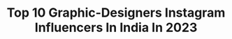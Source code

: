 ---
title: Top 10 Graphic-Designers Instagram Influencers In India In 2023
description: >-
  Find top graphic-designers Instagram influencers in India in 2023. Most popular hashtags: #kerala #india #mallu #photography.
platform: Instagram
hits: 50
text_top: Discover the best Instagram accounts on inBeat.
text_bottom: Our platform aggregates 50 Instagram influencers like this in India for you to pitch.
profiles:
  - username: "ishamultani"
    fullname: >-
      Isha Multani Daftary
    bio: >-
      🧿 Social Media Strategist | Instagram Marketing | Content Creation | Graphic Designer | Freelance Consultant | Luxury Bridal Blogger 🍪 • 🦄 • 🐶 • 🎼 • 👰
    location: "India"
    followers: 38952
    engagement: 2878
    commentsToLikes: 0.008845
    id: ck6ugoxnl4aj30j715ijahz7t
    verified: false
    hashtags: "#tistheseason, #daffykoishqhua, #cheenuforlife, #hima"
  - username: "hamza.visuals"
    fullname: >-
      HAMZA KHAN | حمزہ خان
    bio: >-
      Graphic Designer & Editor 📽️ Watch reels for short vfx 📩DM me for paid editing stuffs Contact: hamzavisuals@gmail.com📧 YouTube:
    location: "India"
    followers: 12578
    engagement: 91
    commentsToLikes: 0.077668
    id: ck9h9z9hbak8w0j78q3cxwb41
    verified: false
    hashtags: "#hamzavisuals, #newvideo, #eidmubarak, #lockdowneid"
  - username: "m_u_s_h_t_h_a_k__"
    fullname: >-
      مشتاق ‏ 
    bio: >-
      👉🏻 Graphic designer 👨‍💻
    location: "India"
    followers: 13416
    engagement: 567
    commentsToLikes: 0.041273
    id: ck9whobapysra0j78bfd0pln0
    verified: false
    hashtags: "#kichoos"
  - username: "fahaad_shaik"
    fullname: >-
      Fahad Shaik ⚡ فهد شیخ
    bio: >-
      حَسْبُنَا اللَّهُ وَنِعْمَ الْوَكِيلُ Feb: 3🎂 Graphic Designer | Fashion | Hairstyle Qatar🇶🇦 Dm Or Mail For Collaboration 📩
    location: "India"
    followers: 2805
    engagement: 2140
    commentsToLikes: 0.072794
    id: ck137l7hnc3pj0i194697gxvn
    verified: false
    hashtags: "#100, #portrait, #2linespoetry, #tiktokindia"
  - username: "ronaldo_era7"
    fullname: >-
      RONALDO_ERA7
    bio: >-
      🔝 This page is dedicated to the 🐐 💻 Graphic designer ⚽ DAILY News, Edits, Stats & Pics ❌ No copyright intended 💰 Dm for business inquires
    location: "India"
    followers: 28682
    engagement: 1342
    commentsToLikes: 0.005541
    id: ck8t6pmzjedqi0j781kbf8q8l
    verified: false
    hashtags: ""
  - username: "artofshambu"
    fullname: >-
      Shambu
    bio: >-
      Videocreator | contentmaker | graphic designer | mediastudent | Dm me for collaboration | #artofshambu
    location: "India"
    followers: 26540
    engagement: 3049
    commentsToLikes: 0.055609
    id: ck14i5laudqz30i19s28hjlgf
    verified: false
    hashtags: "#love, #explore, #filmmaking, #adobepremiere"
  - username: "malay_bari"
    fullname: >-
       malay_bari
    bio: >-
      PROUD TO BE INDIAN 🇮🇳 TRAVELER 🏍️ GRAPHIC DESIGNER 🖥️ FASION [] LIFESTYLE [] ADVERTISING 📷 #printshoot #modelshoots #malappuram @dqsalmaan @aashiqabu
    location: "India"
    followers: 7197
    engagement: 1054
    commentsToLikes: 0.103015
    id: ckaovgcx94iif0i7804thfk8p
    verified: false
    hashtags: "#india, #mollywood, #vibes, #mallu"
  - username: "vagy_photography"
    fullname: >-
      Vivek R pillai
    bio: >-
      Founder @wedvo | Automotive Photographer | Graphic designer | Concepts | Fashion | Taken | @his_frame Dm for paid shoots and editz
    location: "India"
    followers: 13974
    engagement: 2467
    commentsToLikes: 0.043536
    id: ck6tzif179w270j712gvx0j14
    verified: false
    hashtags: "#godsowncountry, #keralaattraction, #malayalamtypography, #india"
  - username: "airphish"
    fullname: >-
      Smriti Choudhary
    bio: >-
      Illustrator | Graphic Designer | Creative Director Doodler @ifeelgoodle Email for work enquiries : meher@undertheradar.in
    location: "India"
    followers: 15545
    engagement: 1023
    commentsToLikes: 0.030655
    id: ck5zvahpc3v2t0i14k13h6jvc
    verified: false
    hashtags: "#art, #artoftheday, #mymollem, #mollem"
  - username: "_rostove_"
    fullname: >-
      A s w i n  K  M a t h e w
    bio: >-
      You are Living Your Story Lost in INDIA🇮🇳 Graphic Designer 🎨 September 2 🍻 KL🔄KA🔰 B➕
    location: "India"
    followers: 11741
    engagement: 2391
    commentsToLikes: 0.025687
    id: ck0w4cda9xvre0i191q3umbxu
    verified: false
    hashtags: "#ktmindia, #ktmrc200, #agv, #moodygrams"
---